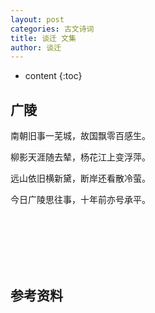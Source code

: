 ```yaml
---
layout: post
categories: 古文诗词
title: 谈迁 文集
author: 谈迁
---
```

* content
{:toc}

## 广陵

南朝旧事一芜城，故国飘零百感生。

柳影天涯随去辇，杨花江上变浮萍。

远山依旧横新黛，断岸还看散冷萤。

今日广陵思往事，十年前亦号承平。


<br/><br/><br/><br/><br/>
## 参考资料



